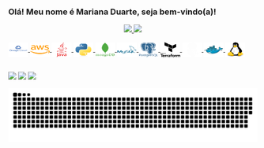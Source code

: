 ### Olá! Meu nome é Mariana Duarte, seja bem-vindo(a)!

<div align="center">
  <a href="https://github.com/MarianaDuartee">
  <img height="160em" src="https://github-readme-stats.vercel.app/api?username=marianaduartee&show_icons=true&theme=dracula&include_all_commits=true&count_private=true"/>
  <img height="160em" src="https://github-readme-stats.vercel.app/api/top-langs/?username=marianaduartee&layout=compact&langs_count=7&theme=dracula"/>
</div>

<div style="display: inline_block"><br>
  <img align="center" alt="Mari-GCP" height="30" width="40" src="https://raw.githubusercontent.com/devicons/devicon/master/icons/googlecloud/googlecloud-plain-wordmark.svg">
  <img align="center" alt="Mari-AWS" height="30" width="40" src="https://raw.githubusercontent.com/devicons/devicon/master/icons/amazonwebservices/amazonwebservices-plain-wordmark.svg">
  <img align="center" alt="Mari-JAVA" height="30" width="40" src="https://raw.githubusercontent.com/devicons/devicon/master/icons/java/java-plain-wordmark.svg">
  <img align="center" alt="Rafa-Python" height="30" width="40" src="https://raw.githubusercontent.com/devicons/devicon/master/icons/python/python-original.svg">
  <img align="center" alt="Mari-MongoDB" height="30" width="40" src="https://raw.githubusercontent.com/devicons/devicon/master/icons/mongodb/mongodb-plain-wordmark.svg">
  <img align="center" alt="Mari-MySQL" height="30" width="40" src="https://raw.githubusercontent.com/devicons/devicon/master/icons/mysql/mysql-plain-wordmark.svg">
  <img align="center" alt="Mari-PostgreSQL" height="30" width="40" src="https://raw.githubusercontent.com/devicons/devicon/master/icons/postgresql/postgresql-plain-wordmark.svg">
  <img align="center" alt="Mari-Terraform" height="30" width="40" src="https://raw.githubusercontent.com/devicons/devicon/master/icons/terraform/terraform-plain-wordmark.svg">
  <img align="center" alt="Mari-Jenkins" height="30" width="40" src="https://raw.githubusercontent.com/devicons/devicon/master/icons/jenkins/jenkins-plain.svg">
  <img align="center" alt="Mari-DOCKER" height="30" width="40" src="https://raw.githubusercontent.com/devicons/devicon/master/icons/docker/docker-original.svg">
  <img align="center" alt="Mari-Linux" height="30" width="40" src="https://raw.githubusercontent.com/devicons/devicon/master/icons/linux/linux-original.svg">
</div>

##
<div> 
  <a href="https://instagram.com/marianaduartee_" target="_blank"><img src="https://img.shields.io/badge/-Instagram-%23E4405F?style=for-the-badge&logo=instagram&logoColor=white" target="_blank"></a>
  <a href = "mailto:marianaduarte7498@gmail.com"><img src="https://img.shields.io/badge/-Gmail-%23333?style=for-the-badge&logo=gmail&logoColor=white" target="_blank"></a>
  <a href="https://www.linkedin.com/in/mariana-duarte-moreira" target="_blank"><img src="https://img.shields.io/badge/-LinkedIn-%230077B5?style=for-the-badge&logo=linkedin&logoColor=white" target="_blank"></a> 
  
![Snake animation](https://github.com/marianaduartee/marianaduartee/blob/output/github-contribution-grid-snake.svg)
 
</div>

